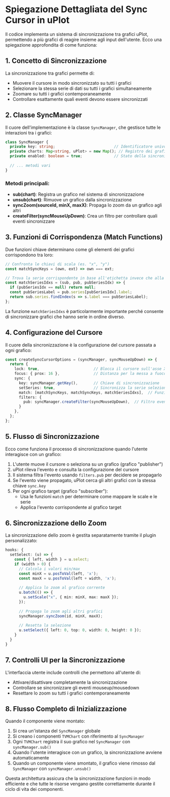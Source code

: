 # Spiegazione Dettagliata del Sync Cursor in uPlot

Il codice implementa un sistema di sincronizzazione tra grafici uPlot, permettendo a più grafici di reagire insieme agli input dell'utente. Ecco una spiegazione approfondita di come funziona:

## 1. Concetto di Sincronizzazione

La sincronizzazione tra grafici permette di:

- Muovere il cursore in modo sincronizzato su tutti i grafici
- Selezionare la stessa serie di dati su tutti i grafici simultaneamente
- Zoomare su tutti i grafici contemporaneamente
- Controllare esattamente quali eventi devono essere sincronizzati

## 2. Classe SyncManager

Il cuore dell'implementazione è la classe `SyncManager`, che gestisce tutte le interazioni tra i grafici:

```typescript
class SyncManager {
  private key: string;                          // Identificatore univoco del gruppo
  private charts: Map<string, uPlot> = new Map(); // Registro dei grafici
  private enabled: boolean = true;              // Stato della sincronizzazione
  
  // ... metodi vari
}
```

### Metodi principali:

- **sub(chart)**: Registra un grafico nel sistema di sincronizzazione
- **unsub(chart)**: Rimuove un grafico dalla sincronizzazione
- **syncZoom(sourceId, minX, maxX)**: Propaga lo zoom da un grafico agli altri
- **createFilter(syncMouseUpDown)**: Crea un filtro per controllare quali eventi sincronizzare

## 3. Funzioni di Corrispondenza (Match Functions)

Due funzioni chiave determinano come gli elementi dei grafici corrispondono tra loro:

```typescript
// Confronta le chiavi di scala (es. "x", "y")
const matchSyncKeys = (own, ext) => own === ext;

// Trova la serie corrispondente in base all'etichetta invece che alla posizione
const matchSeriesIdxs = (sub, pub, pubSeriesIdx) => {
  if (pubSeriesIdx == null) return null;
  const pubSeriesLabel = pub.series[pubSeriesIdx].label;
  return sub.series.findIndex(s => s.label === pubSeriesLabel);
};
```

La funzione `matchSeriesIdxs` è particolarmente importante perché consente di sincronizzare grafici che hanno serie in ordine diverso.

## 4. Configurazione del Cursore

Il cuore della sincronizzazione è la configurazione del cursore passata a ogni grafico:

```typescript
const createSyncCursorOptions = (syncManager, syncMouseUpDown) => {
  return {
    lock: true,                        // Blocca il cursore sull'asse X
    focus: { prox: 16 },               // Distanza per la messa a fuoco delle serie
    sync: {
      key: syncManager.getKey(),       // Chiave di sincronizzazione
      setSeries: true,                 // Sincronizza la serie selezionata
      match: [matchSyncKeys, matchSyncKeys, matchSeriesIdxs],  // Funzioni di corrispondenza
      filters: {
        pub: syncManager.createFilter(syncMouseUpDown),  // Filtro eventi
      }
    },
  };
};
```

## 5. Flusso di Sincronizzazione

Ecco come funziona il processo di sincronizzazione quando l'utente interagisce con un grafico:

1. L'utente muove il cursore o seleziona su un grafico (grafico "publisher")
2. uPlot rileva l'evento e consulta la configurazione del cursore
3. Il sistema filtra l'evento usando `filters.pub` per decidere se propagarlo
4. Se l'evento viene propagato, uPlot cerca gli altri grafici con la stessa chiave `sync.key`
5. Per ogni grafico target (grafico "subscriber"):
   - Usa le funzioni `match` per determinare come mappare le scale e le serie
   - Applica l'evento corrispondente al grafico target

## 6. Sincronizzazione dello Zoom

La sincronizzazione dello zoom è gestita separatamente tramite il plugin personalizzato:

```typescript
hooks: {
  setSelect: (u) => {
    const { left, width } = u.select;
    if (width > 0) {
      // Calcola i valori min/max
      const minX = u.posToVal(left, 'x');
      const maxX = u.posToVal(left + width, 'x');
      
      // Applica lo zoom al grafico corrente
      u.batch(() => {
        u.setScale("x", { min: minX, max: maxX });
      });
      
      // Propaga lo zoom agli altri grafici
      syncManager.syncZoom(id, minX, maxX);
      
      // Resetta la selezione
      u.setSelect({ left: 0, top: 0, width: 0, height: 0 });
    }
  }
}
```

## 7. Controlli UI per la Sincronizzazione

L'interfaccia utente include controlli che permettono all'utente di:

- Attivare/disattivare completamente la sincronizzazione
- Controllare se sincronizzare gli eventi mouseup/mousedown
- Resettare lo zoom su tutti i grafici contemporaneamente

## 8. Flusso Completo di Inizializzazione

Quando il componente viene montato:

1. Si crea un'istanza del `SyncManager` globale
2. Si creano i componenti `TVMChart` con riferimento al `SyncManager`
3. Ogni `TVMChart` registra il suo grafico nel `SyncManager` con `syncManager.sub()`
4. Quando l'utente interagisce con un grafico, la sincronizzazione avviene automaticamente
5. Quando un componente viene smontato, il grafico viene rimosso dal `SyncManager` con `syncManager.unsub()`

Questa architettura assicura che la sincronizzazione funzioni in modo efficiente e che tutte le risorse vengano gestite correttamente durante il ciclo di vita dei componenti.
